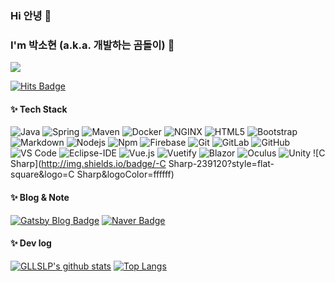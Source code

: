 ### Hi 안녕 🤗

### I'm 박소현 (a.k.a. 개발하는 곰돌이) 🐻

![](https://user-images.githubusercontent.com/37437483/161496473-842d497f-9410-4931-9126-d93b71e0f632.png)

[![Hits Badge](https://hits.seeyoufarm.com/api/count/incr/badge.svg?url=https%3A%2F%2Fgithub.com%2FGLLSLP&count_bg=%23F7CAC9&title_bg=%2392A8D1&icon=swift.svg&icon_color=%23F7CAC9&title=hits&edge_flat=false)](https://hits.seeyoufarm.com)

#### ✨ Tech Stack
![Java](http://img.shields.io/badge/-Java-007396?style=flat-square&logo=java&logoColor=ffffff)
![Spring](http://img.shields.io/badge/-Spring-6DB33F?style=flat-square&logo=spring&logoColor=ffffff)
![Maven](http://img.shields.io/badge/-Maven-1565c0?style=flat-square&logo=apache-maven)
![Docker](https://img.shields.io/badge/-Docker-black?style=flat-square&logo=docker)
![NGINX](http://img.shields.io/badge/-NGINX-269539?style=flat-square&logo=nginx&logoColor=ffffff)
![HTML5](https://img.shields.io/badge/-HTML5-%23E44D27?style=flat-square&logo=html5&logoColor=ffffff)
![Bootstrap](https://img.shields.io/badge/-Bootstrap-563D7C?style=flat-square&logo=Bootstrap)
![Markdown](https://img.shields.io/badge/-Markdown-000000?style=flat-square&logo=markdown)
![Nodejs](https://img.shields.io/badge/-Nodejs-339933?style=flat-square&logo=Node.js&logoColor=ffffff)
![Npm](https://img.shields.io/badge/-npm-CB3837?style=flat-square&logo=npm)
![Firebase](https://img.shields.io/badge/-Firebase-FFCA28?style=flat-square&logo=firebase&logoColor=ffffff)
![Git](https://img.shields.io/badge/-Git-%23F05032?style=flat-square&logo=git&logoColor=%23ffffff)
![GitLab](https://img.shields.io/badge/-GitLab-FCA121?style=flat-square&logo=gitlab)
![GitHub](https://img.shields.io/badge/-GitHub-181717?style=flat-square&logo=github)
![VS Code](http://img.shields.io/badge/-VS%20Code-007ACC?style=flat-square&logo=visual-studio-code&logoColor=ffffff)
![Eclipse-IDE](http://img.shields.io/badge/-Eclipse-2C2255?style=flat-square&logo=eclipse&logoColor=ffffff)
![Vue.js](http://img.shields.io/badge/-Vue.js-4FC08D?style=flat-square&logo=Vue.js&logoColor=ffffff)
![Vuetify](http://img.shields.io/badge/-Vuetify-1867C0?style=flat-square&logo=Vuetify&logoColor=ffffff)
![Blazor](http://img.shields.io/badge/-Blazor-512BD4?style=flat-square&logo=Blazor&logoColor=ffffff)
![Oculus](http://img.shields.io/badge/-Oculus-1C1E20?style=flat-square&logo=Oculus&logoColor=ffffff)
![Unity](http://img.shields.io/badge/-Unity-FFFFFF?style=flat-square&logo=Unity&logoColor=ffffff)
![C Sharp](http://img.shields.io/badge/-C Sharp-239120?style=flat-square&logo=C Sharp&logoColor=ffffff)

#### ✨ Blog & Note

[![Gatsby Blog Badge](https://img.shields.io/badge/-Blog-92a8d1?logo=gatsby&logoColor=white&link=https://www.gomdol-ooh-ah.com/)](https://www.gomdol-ooh-ah.com/)
[![Naver Badge](https://img.shields.io/badge/-Naver-92a8d1?logo=naver&logoColor=white&link=https://blog.naver.com/evanmacmillan)](https://blog.naver.com/evanmacmillan)

#### ✨ Dev log

[![GLLSLP's github stats](https://github-readme-stats.vercel.app/api?username=GLLSLP&count_private=true&custom_title=GLLSLP's&nbsp;github&nbsp;👀&bg_color=30,92a8d1,f7cac9&title_color=fff&text_color=fff)](https://github.com/anuraghazra/github-readme-stats)
[![Top Langs](https://github-readme-stats.vercel.app/api/top-langs/?username=GLLSLP&layout=compact&custom_title=My&nbsp;Language&nbsp;⌨️&bg_color=30,f7cac9,92a8d1&title_color=fff&text_color=fff)](https://github.com/anuraghazra/github-readme-stats)
